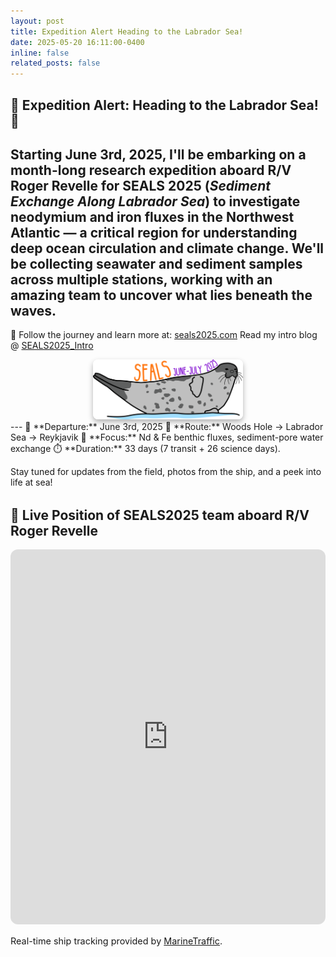 ```yaml
---
layout: post
title: Expedition Alert Heading to the Labrador Sea!
date: 2025-05-20 16:11:00-0400
inline: false
related_posts: false
---
```

 🌊 **Expedition Alert: Heading to the Labrador Sea! 🧭**
---
Starting **June 3rd, 2025**, I'll be embarking on a month-long research expedition aboard R/V Roger Revelle for **SEALS 2025** (*Sediment Exchange Along Labrador Sea*) to investigate neodymium and iron fluxes in the Northwest Atlantic — a critical region for understanding deep ocean circulation and climate change.
We'll be collecting seawater and sediment samples across multiple stations, working with an amazing team to uncover what lies beneath the waves.
---

🧭 Follow the journey and learn more at: [seals2025.com](https://seals2025.com)
Read my intro blog @ [SEALS2025_Intro](https://frozenarchives.github.io/blog/2025/seals25/)
<div style="display: flex; justify-content: center; align-items: center; gap: 10px; margin-top: 1em;">
      <a href="https://seals2025.com" target="_blank">
        <img src="/assets/img/seals-logo.png" alt="seals-logo" style="width: 240px; box-shadow: 0 4px 8px rgba(0, 0, 0, 0.3); border-radius: 8px;">
      </a>
</div>
---
📅 **Departure:** June 3rd, 2025
📍 **Route:** Woods Hole → Labrador Sea → Reykjavik  
🧪 **Focus:** Nd & Fe benthic fluxes, sediment-pore water exchange  
⏱️ **Duration:** 33 days (7 transit + 26 science days).

Stay tuned for updates from the field, photos from the ship, and a peek into life at sea!

<section class="map-container" style="margin: 2rem 0;">
  <h2 class="text-center">🚢 Live Position of SEALS2025 team aboard R/V Roger Revelle</h2>
  <iframe 
    src="https://www.marinetraffic.com/en/ais/embed/maptype:3/showmenu:false/shownames:true/mmsi:367800100/remember:false" 
    width="100%" 
    height="600" 
    style="border: none; border-radius: 12px;">
  </iframe>
  <p class="text-center mt-2" style="font-size: 0.9rem;">
    Real-time ship tracking provided by <a href="https://www.marinetraffic.com/" target="_blank" rel="noopener">MarineTraffic</a>.
  </p>
</section>
